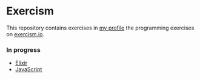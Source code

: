 # Exercism

This repository contains exercises in [my profile](https://exercism.org/profiles/ojcode) the programming exercises on [exercism.io](http://exercism.io).




### In progress
- [Elixir](https://exercism.org/tracks/elixir/exercises)
- [JavaScript](https://exercism.org/tracks/javascript/exercises)
